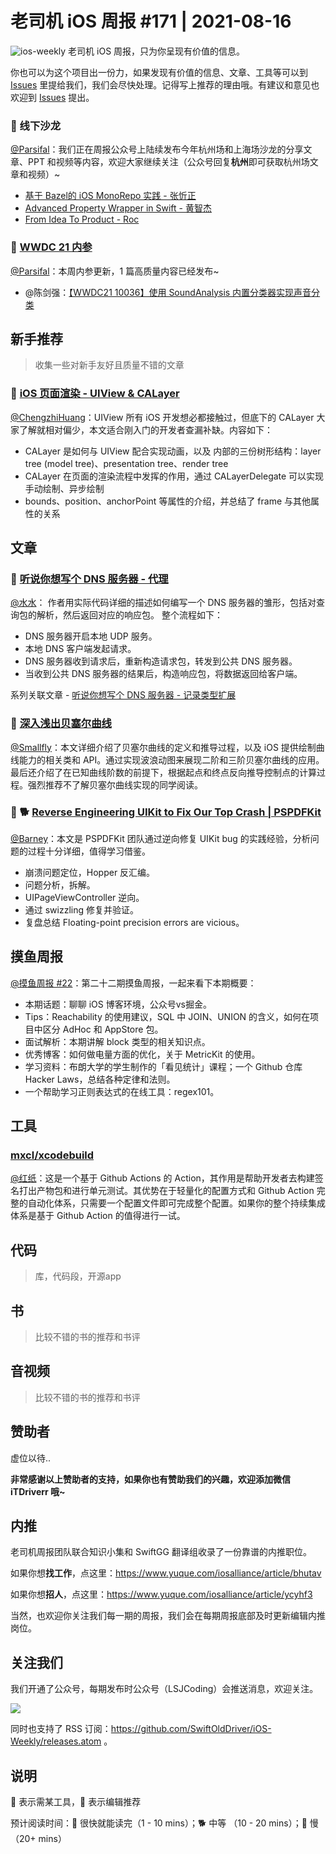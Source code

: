 # 老司机 iOS 周报 #171 | 2021-08-16

![ios-weekly](https://github.com/SwiftOldDriver/iOS-Weekly/blob/master/assets/ios-weekly.png?raw=true)
老司机 iOS 周报，只为你呈现有价值的信息。

你也可以为这个项目出一份力，如果发现有价值的信息、文章、工具等可以到 [Issues](https://github.com/SwiftOldDriver/iOS-Weekly/issues) 里提给我们，我们会尽快处理。记得写上推荐的理由哦。有建议和意见也欢迎到 [Issues](https://github.com/SwiftOldDriver/iOS-Weekly/issues) 提出。

### 🌟 线下沙龙

[@Parsifal](https://github.com/ParsifalC)：我们正在周报公众号上陆续发布今年杭州场和上海场沙龙的分享文章、PPT 和视频等内容，欢迎大家继续关注（公众号回复**杭州**即可获取杭州场文章和视频）~

- [基于 Bazel的 iOS MonoRepo 实践 - 张忻正](https://mp.weixin.qq.com/s/zFrKoHPBv3qz8TiwdqP8Fw)
- [Advanced Property Wrapper in Swift - 黄智杰](https://mp.weixin.qq.com/s/psgRgIZlVDtIeQeDmUmXOw)
- [From Idea To Product - Roc](https://mp.weixin.qq.com/s/TZHrFOU65iG7QQwP8b96-w)

### 🌟 [WWDC 21 内参](https://xiaozhuanlan.com/wwdc21)

[@Parsifal](https://github.com/ParsifalC)：本周内参更新，1 篇高质量内容已经发布~

- @陈剑强：[【WWDC21 10036】使用 SoundAnalysis 内置分类器实现声音分类](https://xiaozhuanlan.com/topic/5627914803)

## 新手推荐

> 收集一些对新手友好且质量不错的文章
### 🐎 [iOS 页面渲染 - UIView & CALayer](https://mp.weixin.qq.com/s/ElGEsJoh3Y1-BWlvz1yJ9w)
[@ChengzhiHuang](https://github.com/ChengzhiHuang)：UIView 所有 iOS 开发想必都接触过，但底下的 CALayer 大家了解就相对偏少，本文适合刚入门的开发者查漏补缺。内容如下：

- CALayer 是如何与 UIView 配合实现动画，以及 内部的三份树形结构：layer tree (model tree)、presentation tree、render tree
- CALayer 在页面的渲染流程中发挥的作用，通过 CALayerDelegate 可以实现手动绘制、异步绘制
- bounds、position、anchorPoint 等属性的介绍，并总结了 frame 与其他属性的关系

## 文章

### 🐢 [听说你想写个 DNS 服务器 - 代理](https://mp.weixin.qq.com/s?__biz=Mzg4MjU2Mzc1MQ==&mid=2247486791&idx=1&sn=2695a508ea45e43527875058ad106e6d&chksm=cf55828ff8220b990eb722b4fb149b8cd424133d05646ea7e369ab4597c1e97503714a6f20dd&token=1722840270&lang=zh_CN#rd)
[@水水](https://www.xuyanlan.com)： 作者用实际代码详细的描述如何编写一个 DNS 服务器的雏形，包括对查询包的解析，然后返回对应的响应包。
整个流程如下：
- DNS 服务器开启本地 UDP 服务。
- 本地 DNS 客户端发起请求。
- DNS 服务器收到请求后，重新构造请求包，转发到公共 DNS 服务器。
- 当收到公共 DNS 服务器的结果后，构造响应包，将数据返回给客户端。

系列关联文章 - [听说你想写个 DNS 服务器 - 记录类型扩展](https://mp.weixin.qq.com/s?__biz=Mzg4MjU2Mzc1MQ==&mid=2247486727&idx=1&sn=a71ed08275433e15593069e010c31c02&chksm=cf5582cff8220bd96ce28f0dd8874f27064e3999792e6ad25d90a0cf2f56651278495a6927de&token=1722840270&lang=zh_CN&scene=21#wechat_redirect)

### 🐎 [深入浅出贝塞尔曲线](https://juejin.cn/post/6995482699037147166)
[@Smallfly](https://github.com/iostalks)：本文详细介绍了贝塞尔曲线的定义和推导过程，以及 iOS 提供绘制曲线能力的相关类和 API。通过实现波浪动图来展现二阶和三阶贝塞尔曲线的应用。最后还介绍了在已知曲线阶数的前提下，根据起点和终点反向推导控制点的计算过程。强烈推荐不了解贝塞尔曲线实现的同学阅读。

### 🌟 🐕 [Reverse Engineering UIKit to Fix Our Top Crash | PSPDFKit](https://pspdfkit.com/blog/2021/reverse-engineering-uikit/)

[@Barney](https://github.com/BarneyZhaoooo)：本文是 PSPDFKit 团队通过逆向修复 UIKit bug 的实践经验，分析问题的过程十分详细，值得学习借鉴。

- 崩溃问题定位，Hopper 反汇编。
- 问题分析，拆解。
- UIPageViewController 逆向。
- 通过 swizzling 修复并验证。
- 复盘总结 Floating-point precision errors are vicious。

## 摸鱼周报

[@摸鱼周报 #22](https://mp.weixin.qq.com/s/JI5mlzX9cYhXJS81k1WE6A)：第二十二期摸鱼周报，一起来看下本期概要：

* 本期话题：聊聊 iOS 博客环境，公众号vs掘金。
* Tips：Reachability 的使用建议，SQL 中 JOIN、UNION 的含义，如何在项目中区分 AdHoc 和 AppStore 包。
* 面试解析：本期讲解 block 类型的相关知识点。
* 优秀博客：如何做电量方面的优化，关于 MetricKit 的使用。
* 学习资料：布朗大学的学生制作的「看见统计」课程；一个 Github 仓库 Hacker Laws，总结各种定律和法则。
* 一个帮助学习正则表达式的在线工具：regex101。

## 工具

### [mxcl/xcodebuild](https://github.com/mxcl/xcodebuild)

[@红纸](https://github.com/nianran)：这是一个基于 Github Actions 的 Action，其作用是帮助开发者去构建签名打出产物包和进行单元测试。其优势在于轻量化的配置方式和 Github Action 完整的自动化体系，只需要一个配置文件即可完成整个配置。如果你的整个持续集成体系是基于 Github Action 的值得进行一试。

## 代码

> 库，代码段，开源app

## 书

> 比较不错的书的推荐和书评

## 音视频

> 比较不错的书的推荐和书评

## 赞助者

虚位以待..

**非常感谢以上赞助者的支持，如果你也有赞助我们的兴趣，欢迎添加微信 iTDriverr 哦~**

## 内推

老司机周报团队联合知识小集和 SwiftGG 翻译组收录了一份靠谱的内推职位。

如果你想**找工作**，点这里：https://www.yuque.com/iosalliance/article/bhutav

如果你想**招人**，点这里：https://www.yuque.com/iosalliance/article/ycyhf3

当然，也欢迎你关注我们每一期的周报，我们会在每期周报底部及时更新编辑内推岗位。

## 关注我们

我们开通了公众号，每期发布时公众号（LSJCoding）会推送消息，欢迎关注。

![](https://github.com/SwiftOldDriver/iOS-Weekly/blob/master/assets/qrcode_for_wechat.jpg?raw=true)

同时也支持了 RSS 订阅：https://github.com/SwiftOldDriver/iOS-Weekly/releases.atom 。

## 说明

🚧 表示需某工具，🌟 表示编辑推荐

预计阅读时间：🐎 很快就能读完（1 - 10 mins）；🐕 中等 （10 - 20 mins）；🐢 慢（20+ mins）
